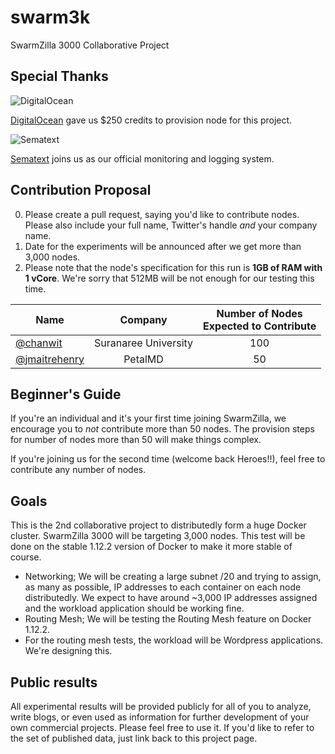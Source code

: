 # swarm3k
SwarmZilla 3000 Collaborative Project

## Special Thanks

![DigitalOcean](https://www.digitalocean.com/assets/media/logos-badges/DO_Logo_horizontal_blue-1fdb454a.png)

[DigitalOcean](http://digitalocean.com) gave us $250 credits to provision node for this project.

![Sematext](https://sematext.com/wp-content/uploads/2016/02/sematext-logo-250-45.png)

[Sematext](https://sematext.com) joins us as our official monitoring and logging system.

## Contribution Proposal
  0. Please create a pull request, saying you'd like to contribute nodes.
  Please also include your full name, Twitter's handle *and* your company name.
  0. Date for the experiments will be announced after we get more than 3,000 nodes.
  0. Please note that the node's specification for this run is **1GB of RAM with 1 vCore**.
  We're sorry that 512MB will be not enough for our testing this time.

| Name          | Company       | Number of Nodes<br>Expected to Contribute |
| ------------- |:-------------:|:-----------------------------------------:|
| [@chanwit](https://twitter.com/chanwit) | Suranaree University | 100 |
| [@jmaitrehenry](https://twitter.com/jmaitrehenry) | PetalMD | 50 |

## Beginner's Guide
If you're an individual and it's your first time joining SwarmZilla, we encourage you to *not* contribute more than 50 nodes.
The provision steps for number of nodes more than 50 will make things complex.

If you're joining us for the second time (welcome back Heroes!!), feel free to contribute any number of nodes.

## Goals
This is the 2nd collaborative project to distributedly form a huge Docker cluster.
SwarmZilla 3000 will be targeting 3,000 nodes. This test will be done on the stable 1.12.2 version of Docker to make it more stable of course.

  * Networking; We will be creating a large subnet /20 and trying to assign, as many as possible, IP addresses to each container on each node distributedly. We expect to have around ~3,000 IP addresses assigned and the workload application should be working fine.
  * Routing Mesh; We will be testing the Routing Mesh feature on Docker 1.12.2.
  * For the routing mesh tests, the workload will be Wordpress applications. We're designing this.

## Public results
All experimental results will be provided publicly for all of you to analyze, write blogs, 
or even used as information for further development of your own commercial projects. Please feel free to use it.
If you'd like to refer to the set of published data, just link back to this project page.

